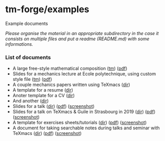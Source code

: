 # tm-forge/examples

Example documents

*Please organise the material in an appropriate subdirectory in the case it consists on multiple files and put a readme (README.md) with some informations.*

### List of documents

  * A large free-style mathematical composition ([tm](./math-diagram-frontisi/math-diagram-frontisi.tm)) ([pdf](./math-diagram-frontisi/math-diagram-frontisi.pdf))
  * Slides for a mechanics lecture at Ecole polytechnique, using custom style file ([tm](./lecture-slides-audoly/amphi08_tm.tm)) ([pdf](./lecture-slides-audoly/amphi08_tm.pdf))
  * A couple mechanics papers written using TeXmacs ([dir](./papers-audoly/))
  * A template for a resume ([dir](./resume-template/))
  * Anoter template for a CV ([dir](./cv-altmejd/))
  * And another ([dir](./kjh-vita/))
  * Slides for a talk ([dir](./slides-gubinelli-eth)) ([pdf](./slides-gubinelli-eth/talk-eth-2020.pdf)) ([screenshot](./slides-gubinelli-eth/screenshot.png))
  * Slides for a talk on TeXmacs & Guile in Strasbourg in 2019 ([dir](./talk-texmacs-guile)) ([pdf](./talk-texmacs-guile/talk-texmacs-guile-strasbourg-june-2019.pdf)) ([screenshot](./talk-texmacs-guile/screenshot.png))
  * A template for exercises sheets/tutorials ([dir](./exercises-template)) ([pdf](./exercises-template/exercises-template.pdf)) ([screenshot](./exercises-template/exercises-template.png))
  * A document for taking searchable notes during talks and seminar with TeXmacs ([dir](./seminar-journal)) ([pdf](./seminar-journal/seminar-journal-demo.pdf)) ([screenshot](./seminar-journal/screenshot.png))

  




